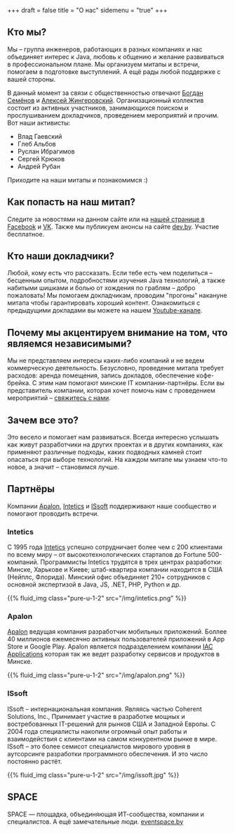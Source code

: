 +++
draft = false
title = "О нас"
sidemenu = "true"
+++

## Кто мы?

Мы – группа инженеров, работающих в разных компаниях и нас объединяет интерес к Java, любовь к общению и желание развиваться в профессиональном плане. Мы организуем митапы и встречи, помогаем в подготовке выступлений. А ещё рады любой поддержке с вашей стороны.

В данный момент за связи с общественностью отвечают [Богдан Семёнов](https://www.facebook.com/profile.php?id=100005997647375) и [Алексей Жингеровский](https://www.facebook.com/aliaksei.lith). 
Организационный коллектив состоит из активных участников, занимающихся поиском и прослушиванием докладчиков, проведением мероприятий и прочим. Вот наши активисты:

* Влад Гаевский
* Глеб Альбов
* Руслан Ибрагимов
* Сергей Крюков
* Андрей Рубан

 Приходите на наши митапы и познакомимся :)

## Как попасть на наш митап?

Следите за новостями на данном сайте или на [нашей странице в Facebook](https://www.facebook.com/javaprofessionalsby) и [VK](https://vk.com/javaprofessionalsby). Также мы публикуем анонсы на сайте [dev.by](https://events.dev.by/). Участие бесплатное.

## Кто наши докладчики?

Любой, кому есть что рассказать. Если тебе есть чем поделиться – бесценным опытом, подробностями изучения Java технологий, а также набитыми шишками и болью от хождения по граблям – добро пожаловать! Мы помогаем докладчикам, проводим "прогоны" накануне митапа чтобы гарантировать хороший контент. Ознакомиться с предыдущими докладами вы можете на нашем [Youtube-канале](https://youtube.com/channel/UCDjCCgjlyR7uzhH7ZyTGn4Q).

## Почему мы акцентируем внимание на том, что являемся независимыми?

Мы не представляем интересы каких-либо компаний и не ведем коммерческую деятельность. Безусловно, проведение митапа требует расходов: аренда помещения, запись докладов, обеспечение кофе-брейка. С этим нам помогают минские IT компании-партнёры. Если вы представитель компании, которая хочет помочь нам с проведением мероприятий – [свяжитесь с нами](http://jprof.by/contact/).

## Зачем все это?

Это весело и помогает нам развиваться. Всегда интересно услышать как живут разработчики на других проектах и в других компаниях, как применяют различные подходы, каких подводных камней стоит опасаться при выборе технологий. На каждом митапе мы узнаем что-то новое, а значит – становимся лучше.

## Партнёры

Компании [Apalon](http://www.apalon.com/), [Intetics](http://intetics.com/) и [ISsoft](http://www.issoft.by/) поддерживают наше сообщество и помогают проводить встречи.

### Intetics

С 1995 года [Intetics](http://intetics.com/) успешно сотрудничает более чем с 200 клиентами по всему миру – от высокотехнологических стартапов до Fortune 500-компаний. Программисты Intetics трудятся в трех центрах разработки: Минске, Харькове и Киеве; штаб-квартира компании находится в США (Нейплс, Флорида).
Минский офис объединяет 210+ сотрудников с основной экспертизой в Java, JS, .NET, PHP, Python и др.

{{% fluid_img class="pure-u-1-2" src="/img/intetics.png" %}}

### Apalon

[Apalon](http://www.apalon.com/) ведущая компания разработчик мобильных приложений. Боллее 40 миллионов ежемесячно активных
пользователей приложений в App Store и Google Play. Apalon является подразделением компании [IAC Applications](https://www.iacapps.com/) которая так же ведет разработку сервисов и продуктов в Минске. 

{{% fluid_img class="pure-u-1-2" src="/img/apalon.png" %}}

### ISsoft

ISsoft – интернациональная компания. Являясь частью Coherent Solutions, Inc., Принимает участие в разработке мощных и востребованных IT-решений для рынков США и Западной Европы. С 2004 года специалисты накопили огромный опыт работы и взаимодействия с клиентами на самом конкурентном рынке в мире. ISsoft – это более семисот специалистов мирового уровня в аутсорсинге разработки программного обеспечения. И это число постоянно растёт.

{{% fluid_img class="pure-u-1-2" src="/img/issoft.jpg" %}}

## SPACE

SPACE — площадка, объединяющая ИТ-сообщества, компании и специалистов. А ещё замечательные люди. [eventspace.by](http://eventspace.by)
